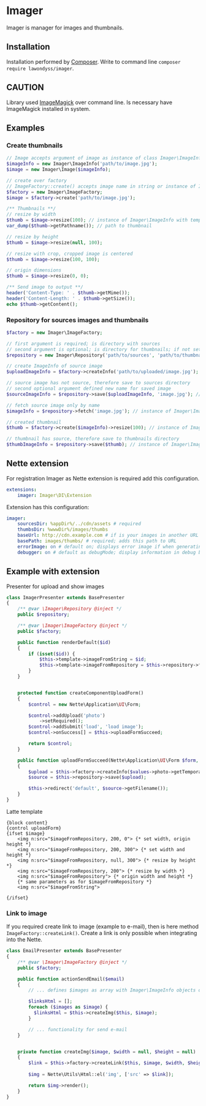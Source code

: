# Imager
Imager is manager for images and thumbnails.

## Installation
Installation performed by [Composer]. Write to command line `composer require lawondyss/imager`.

## CAUTION
Library used [ImageMagick] over command line. Is necessary have ImageMagick installed in system.

## Examples

### Create thumbnails
```php
// Image accepts argument of image as instance of class Imager\ImageInfo (extends SplFileInfo)
$imageInfo = new Imager\ImageInfo('path/to/image.jpg');
$image = new Imager\Image($imageInfo);

// create over factory
// ImageFactory::create() accepts image name in string or instance of ImageInfo
$factory = new Imager\ImageFactory;
$image = $factory->create('path/to/image.jpg');

/** Thumbnails **/
// resize by width
$thumb = $image->resize(100); // instance of Imager\ImageInfo with temporary image
var_dump($thumb->getPathname()); // path to thumbnail

// resize by height
$thumb = $image->resize(null, 100);

// resize with crop, cropped image is centered
$thumb = $image->resize(100, 100);

// origin dimensions
$thumb = $image->resize(0, 0);

/** Send image to output **/
header('Content-Type: ' . $thumb->getMime());
header('Content-Length: ' . $thumb->getSize());
echo $thumb->getContent();
```

### Repository for sources images and thumbnails
```php
$factory = new Imager\ImageFactory;

// first argument is required; is directory with sources
// second argument is optional; is directory for thumbnails; if not set, then is same as directory for sources; autocreated 
$repository = new Imager\Repository('path/to/sources', 'path/to/thumbnails');

// create ImageInfo of source image
$uploadImageInfo = $factory->createInfo('path/to/uploaded/image.jpg');

// source image has not source, therefore save to sources directory
// second optional argument defined new name for saved image
$sourceImageInfo = $repository->save($uploadImageInfo, 'image.jpg'); // instance of Imager\ImageInfo with saved source image

// fetch source image only by name
$imageInfo = $repository->fetch('image.jpg'); // instance of Imager\ImageInfo with source image

// created thumbnail
$thumb = $factory->create($imageInfo)->resize(100); // instance of Imager\ImageInfo with temporary thumbnail of image

// thumbnail has source, therefore save to thumbnails directory
$thumbImageInfo = $repository->save($thumb); // instance of Imager\ImageInfo with saved thumbnail
```

## Nette extension
For registration Imager as Nette extension is required add this configuration.
```yaml
extensions:
    imager: Imager\DI\Extension
```
Extension has this configuration:
```yaml
imager:
    sourcesDir: %appDir%/../cdn/assets # required
    thumbsDir: %wwwDir%/images/thumbs
    baseUrl: http://cdn.example.com # if is your images in another URL 
    basePath: images/thumbs/ # required; adds this path to URL
    errorImage: on # default on; displays error image if when generating an error occurred
    debugger: on # default as debugMode; display information in debug bar; WARNING! For every image send new HEAD request!
```

## Example with extension
Presenter for upload and show images
```php
class ImagerPresenter extends BasePresenter
{
    /** @var \Imager\Repository @inject */
    public $repository;

    /** @var \Imager\ImageFactory @inject */
    public $factory;

    public function renderDefault($id)
    {
        if (isset($id)) {
            $this->template->imageFromString = $id;
            $this->template->imageFromRepository = $this->repository->fetch($id);
        }
    }


    protected function createComponentUploadForm()
    {
        $control = new Nette\Application\UI\Form;

        $control->addUpload('photo')
            ->setRequired();
        $control->addSubmit('load', 'load image');
        $control->onSuccess[] = $this->uploadFormSucceed;

        return $control;
    }

    public function uploadFormSucceed(Nette\Application\UI\Form $form, $values)
    {
        $upload = $this->factory->createInfo($values->photo->getTemporaryFile());
        $source = $this->repository->save($upload);

        $this->redirect('default', $source->getFilename());
    }
}
```
Latte template
```
{block content}
{control uploadForm}
{ifset $image}
    <img n:src="$imageFromRepository, 200, 0"> {* set width, origin height *}
    <img n:src="$imageFromRepository, 200, 300"> {* set width and height *}
    <img n:src="$imageFromRepository, null, 300"> {* resize by height *}
    <img n:src="$imageFromRepository, 200"> {* resize by width *}
    <img n:src="$imageFromRepository"> {* origin width and height *}
    {* same parameters as for $imageFromRepository *}
    <img n:src="$imageFromString">
    
{/ifset}
```

### Link to image
If you required create link to image (example to e-mail), then is here method `ImageFactory::createLink()`.
Create a link is only possible when integrating into the Nette.
```php
class EmailPresenter extends BasePresenter
{
    /** @var \Imager\ImageFactory @inject */
    public $factory;

    public function actionSendEmail($email)
    {
        // ... defines $images as array with Imager\ImageInfo objects or names of images

        $linksHtml = [];
        foreach ($images as $image) {
          $linksHtml = $this->createImg($this, $image);
        }

        // ... functionality for send e-mail
    }


    private function createImg($image, $width = null, $height = null)
    {
        $link = $this->factory->createLink($this, $image, $width, $height);
        
        $img = Nette\Utils\Html::el('img', ['src' => $link]);

        return $img->render();
    }
}
```

[Composer]:https://getcomposer.org/
[ImageMagick]:http://www.imagemagick.org/
